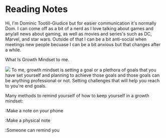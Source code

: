 # Reading Notes
Hi, I'm Dominic Tootill-Giudice but for easier communication it's normally Dom. I can come off as a bit of a nerd as I love talking about games and any/all news about gaming, as well as movies and series's such as DC, Marvel, and star wars. Outside of that I can be a bit anti-social when meetings new people becuase I can be a bit anxious but that changes after a while. 

What Is Growth Mindset to me. 

![](https://onewiththewater.org/owtwwp/wp-content/uploads/2019/11/AdobeStock_56915425.jpeg)
To me, growth mindset is setting a goal or a plethora of goals that you have set yourself and planning to achieve those goals and those goals can be anything professional or not. Setting challenges that will help you reach to you're end goals.

Many methods to remind yourself of how to keep yourself in a growth mindset:

:Make a note on your phone

:Make a physical note

:Someone can remind you
